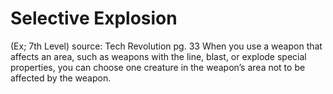 # Selective Explosion 
(Ex; 7th Level)
source: Tech Revolution pg. 33
When you use a weapon that affects an area, such as weapons with the line, blast, or explode special properties, you can choose one creature in the weapon’s area not to be affected by the weapon.

